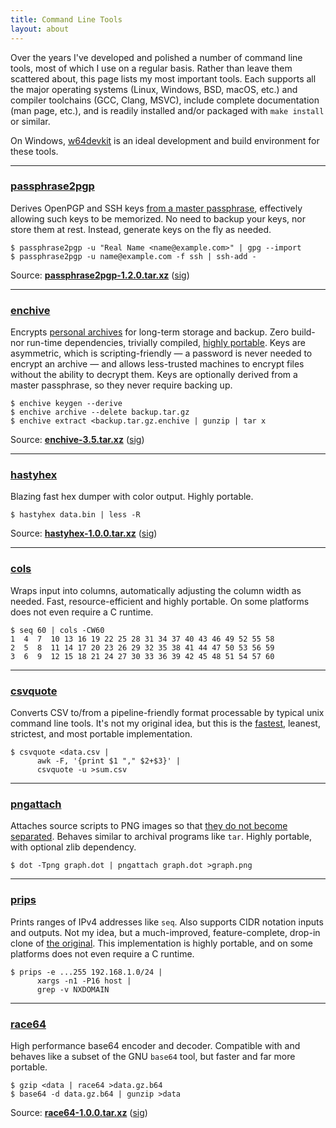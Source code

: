 ```yaml
---
title: Command Line Tools
layout: about
---
```


Over the years I've developed and polished a number of command line tools,
most of which I use on a regular basis. Rather than leave them scattered
about, this page lists my most important tools. Each supports all the
major operating systems (Linux, Windows, BSD, macOS, etc.) and compiler
toolchains (GCC, Clang, MSVC), include complete documentation (man page,
etc.), and is readily installed and/or packaged with `make install` or
similar.

On Windows, [w64devkit][] is an ideal development and build environment
for these tools.

[w64devkit]: https://github.com/skeeto/w64devkit

* * *

### [passphrase2pgp][]

Derives OpenPGP and SSH keys [from a master passphrase][p2], effectively
allowing such keys to be memorized. No need to backup your keys, nor store
them at rest. Instead, generate keys on the fly as needed.

    $ passphrase2pgp -u "Real Name <name@example.com>" | gpg --import
    $ passphrase2pgp -u name@example.com -f ssh | ssh-add -

Source: **[passphrase2pgp-1.2.0.tar.xz][passphrase2pgp-src]**
([sig][passphrase2pgp-sig])

[p2]: /blog/2019/07/10/
[passphrase2pgp-sig]: https://github.com/skeeto/passphrase2pgp/releases/download/v1.2.0/passphrase2pgp-1.2.0.tar.xz.sig
[passphrase2pgp-src]: https://github.com/skeeto/passphrase2pgp/releases/download/v1.2.0/passphrase2pgp-1.2.0.tar.xz
[passphrase2pgp]: https://github.com/skeeto/passphrase2pgp

* * *

### [enchive][]

Encrypts [personal archives][retire] for long-term storage and backup.
Zero build- nor run-time dependencies, trivially compiled, [highly
portable][port]. Keys are asymmetric, which is scripting-friendly — a
password is never needed to encrypt an archive — and allows less-trusted
machines to encrypt files without the ability to decrypt them. Keys are
optionally derived from a master passphrase, so they never require backing
up.

    $ enchive keygen --derive
    $ enchive archive --delete backup.tar.gz
    $ enchive extract <backup.tar.gz.enchive | gunzip | tar x

Source: **[enchive-3.5.tar.xz][enchive-src]** ([sig][enchive-sig])

[enchive-src]: https://github.com/skeeto/enchive/releases/download/3.5/enchive-3.5.tar.xz
[enchive-sig]: https://github.com/skeeto/enchive/releases/download/3.5/enchive-3.5.tar.xz.sig
[enchive]: https://github.com/skeeto/enchive
[port]: /blog/2018/04/13/
[retire]: /blog/2017/03/12/

* * *

### [hastyhex][]

Blazing fast hex dumper with color output. Highly portable.

    $ hastyhex data.bin | less -R

Source: **[hastyhex-1.0.0.tar.xz][hastyhex-src]** ([sig][hastyhex-sig])

[hastyhex-sig]: https://github.com/skeeto/hastyhex/releases/download/v1.0.0/hastyhex-1.0.0.tar.xz.sig
[hastyhex-src]: https://github.com/skeeto/hastyhex/releases/download/v1.0.0/hastyhex-1.0.0.tar.xz
[hastyhex]: https://github.com/skeeto/hastyhex

* * *

### [cols][]

Wraps input into columns, automatically adjusting the column width as
needed. Fast, resource-efficient and highly portable. On some platforms
does not even require a C runtime.

    $ seq 60 | cols -CW60
    1  4  7  10 13 16 19 22 25 28 31 34 37 40 43 46 49 52 55 58
    2  5  8  11 14 17 20 23 26 29 32 35 38 41 44 47 50 53 56 59
    3  6  9  12 15 18 21 24 27 30 33 36 39 42 45 48 51 54 57 60

[cols]: https://github.com/skeeto/scratch/tree/master/cols

* * *

### [csvquote][]

Converts CSV to/from a pipeline-friendly format processable by typical
unix command line tools. It's not my original idea, but this is the
[fastest][simd], leanest, strictest, and most portable implementation.

    $ csvquote <data.csv |
          awk -F, '{print $1 "," $2+$3}' |
          csvquote -u >sum.csv

[csvquote]: https://github.com/skeeto/scratch/tree/master/csvquote
[simd]: /blog/2021/12/04/

* * *

### [pngattach][]

Attaches source scripts to PNG images so that [they do not become
separated][png]. Behaves similar to archival programs like `tar`. Highly
portable, with optional zlib dependency.

    $ dot -Tpng graph.dot | pngattach graph.dot >graph.png

[png]: /blog/2021/12/31/
[pngattach]: https://github.com/skeeto/scratch/tree/master/pngattach

* * *

### [prips][]

Prints ranges of IPv4 addresses like `seq`. Also supports CIDR notation
inputs and outputs. Not my idea, but a much-improved, feature-complete,
drop-in clone of [the original][orig]. This implementation is highly
portable, and on some platforms does not even require a C runtime.

    $ prips -e ...255 192.168.1.0/24 |
          xargs -n1 -P16 host |
          grep -v NXDOMAIN

[orig]: https://devel.ringlet.net/sysutils/prips/
[prips]: https://github.com/skeeto/scratch/tree/master/prips

* * *

### [race64][]

High performance base64 encoder and decoder. Compatible with and behaves
like a subset of the GNU `base64` tool, but faster and far more portable.

    $ gzip <data | race64 >data.gz.b64
    $ base64 -d data.gz.b64 | gunzip >data

Source: **[race64-1.0.0.tar.xz][race64-src]** ([sig][race64-sig])

[race64-src]: https://github.com/skeeto/race64/releases/download/v1.0.0/race64-1.0.0.tar.xz
[race64-sig]: https://github.com/skeeto/race64/releases/download/v1.0.0/race64-1.0.0.tar.xz.sig
[race64]: https://github.com/skeeto/race64

